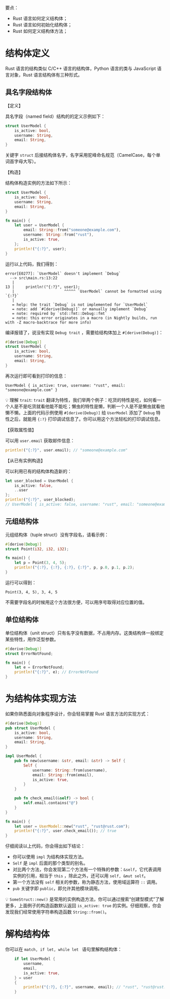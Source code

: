 ​                                                                                                                                                                                                                                                                                                                                                                                                                                                                                                                                                                                                                                                          

要点：

- Rust 语言如何定义结构体；
- Rust 语言如何初始化结构体；
- Rust 如何定义结构体方法；



# 结构体定义

Rust 语言的结构类似 C/C++ 语言的结构体，Python 语言的类与 JavaScript 语言对象，Rust 语言结构体有三种形式。

## 具名字段结构体

【定义】

具名字段（named field）结构的的定义示例如下：

```rust
struct UserModel {
    is_active: bool,
    username: String,
    email: String,
}
```

关键字 `struct` 后接结构体名字，名字采用驼峰命名规范（CamelCase，每个单词首字母大写）。

【构造】

结构体构造实例的方法如下所示：

```rust
struct UserModel {
    is_active: bool,
    username: String,
    email: String,
}

fn main() {
    let user = UserModel {
        email: String::from("someone@example.com"),
        username: String::from("rust"),
        is_active: true,
    };
    println!("{:?}", user);
}
```

运行以上代码，我们得到：

```shell
error[E0277]: `UserModel` doesn't implement `Debug`
  --> src\main.rs:13:22
   |
13 |     println!("{:?}", user1);
   |                      ^^^^^ `UserModel` cannot be formatted using `{:?}`
   |
   = help: the trait `Debug` is not implemented for `UserModel`
   = note: add `#[derive(Debug)]` or manually implement `Debug`
   = note: required by `std::fmt::Debug::fmt`
   = note: this error originates in a macro (in Nightly builds, run with -Z macro-backtrace for more info)
```

编译报错了，说没有实现 `Debug trait` ，需要给结构体加上  `#[derive(Debug)]`：

```rust
#[derive(Debug)]
struct UserModel {
    is_active: bool,
    username: String,
    email: String,
}
```

再次运行即可看到打印的信息：

```shell
UserModel { is_active: true, username: "rust", email: "someone@example.com" }
```

💡 理解 `trait`:  `trait` 翻译为特性，我们举两个例子：吃货的特性是吃，如何看一个人是不是吃货就看他能不能吃；懒虫的特性是懒，判断一个人是不是懒虫就看他懒不懒。上面的代码示例使用 `#[derive(Debug)]` 给 `UserModel` 添加了 `Debug` 特性之后，就能用 `{:?}` 打印调试信息了。你可以用这个方法轻松的打印调试信息。

【获取属性值】

可以用 `user.email` 获取邮件信息：

```rust
println!("{:?}", user.email); // "someone@example.com"
```

【从已有实例构造】

可以利用已有的结构体构造新的：

```rust
let user_blocked = UserModel {
    is_active: false,
    ..user
};
println!("{:?}", user_blocked); 
// UserModel { is_active: false, username: "rust", email: "someone@example.com" }
```



## 元组结构体

元组结构体（tuple struct）没有字段名，请看示例：

```rust
#[derive(Debug)]
struct Point(i32, i32, i32);

fn main() {
    let p = Point(3, 4, 5);
    println!("{:?}, {:?}, {:?}, {:?}", p, p.0, p.1, p.2);
}
```

运行可以得到：

```shell
Point(3, 4, 5), 3, 4, 5
```

不需要字段名的时候用这个方法很方便，可以用序号取得对应位置的值。



## 单位结构体

单位结构体（unit struct）只有名字没有数据，不占用内存。这类结构体一般绑定某些特性，用作泛型参数。

```rust
#[derive(Debug)]
struct ErrorNotFound;

fn main() {
    let e = ErrorNotFound;
    println!("{:?}", e); // ErrorNotFound
}
```



# 为结构体实现方法

如果你熟悉面向对象程序设计，你会轻易掌握 Rust 语言方法的实现方式：

```rust
#[derive(Debug)]
pub struct UserModel {
    is_active: bool,
    username: String,
    email: String,
}

impl UserModel {
    pub fn new(username: &str, email: &str) -> Self {
        Self {
            username: String::from(username),
            email: String::from(email),
            is_active: true,
        }
    }

    pub fn check_email(&self) -> bool {
        self.email.contains("@")
    }
}

fn main() {
    let user = UserModel::new("rust", "rust@rust.com");
    println!("{:?}", user.check_email()); // true
}
```

仔细阅读以上代码，你会得出如下结论：

- 你可以使用  `impl` 为结构体实现方法。
- `Self` 是 `impl` 后面的那个类型的别名。
- 对比两个方法，你会发现第二个方法有一个特殊的参数：`&self`，它代表调用实例的引用，相当于 `this` ，除此之外，还可以用 `self, &mut self`。
- 第一个方法没有 `self` 相关的参数，称为静态方法，使用域运算符 `::` 调用。
- `pub` 关键字即 `public`，即允许其他模块调用。

💡 `SomeStruct::new()` 是常用的实例构造方法，你可以通过搜索“创建型模式”了解更多，上面例子的构造函数默认返回 `is_active: true`  的实例。仔细观察，你会发现我们经常使用字符串构造函数 `String::from()`。



# 解构结构体

你可以在 `match, if let, while let ` 语句里解构结构体：

```rust
    if let UserModel {
        username,
        email,
        is_active: true,
    } = user
    {
        println!("{:?}, {:?}", username, email); // "rust", "rust@rust.com"
    }
```

